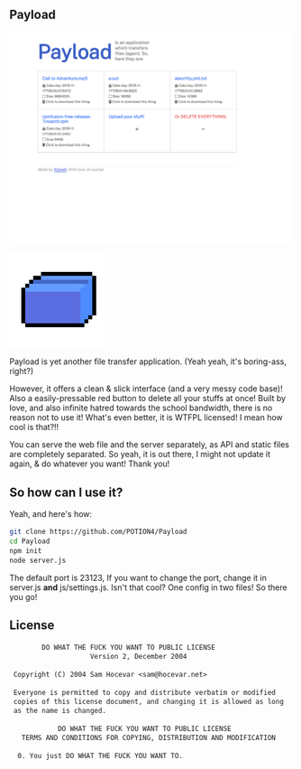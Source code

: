 ## Payload 

![Payload screenshot](static/screenshot.png)

![Payload logo](static/logo.png)

Payload is yet another file transfer application. (Yeah yeah, it's boring-ass, right?)

However, it offers a clean & slick interface (and a very messy code base)! Also a easily-pressable red button to delete all your stuffs at once! Built by love, and also infinite hatred towards the school bandwidth, there is no reason not to use it! What's even better, it is WTFPL licensed! I mean how cool is that?!! 

You can serve the web file and the server separately, as API and static files are completely separated. So yeah, it is out there, I might not update it again, & do whatever you want! Thank you!

## So how can I use it?

Yeah, and here's how: 

```sh
git clone https://github.com/POTION4/Payload
cd Payload
npm init
node server.js
```

The default port is 23123, If you want to change the port, change it in server.js **and** js/settings.js. Isn't that cool? One config in two files! So there you go!

## License

```
        DO WHAT THE FUCK YOU WANT TO PUBLIC LICENSE 
                    Version 2, December 2004 

 Copyright (C) 2004 Sam Hocevar <sam@hocevar.net> 

 Everyone is permitted to copy and distribute verbatim or modified 
 copies of this license document, and changing it is allowed as long 
 as the name is changed. 

            DO WHAT THE FUCK YOU WANT TO PUBLIC LICENSE 
   TERMS AND CONDITIONS FOR COPYING, DISTRIBUTION AND MODIFICATION 

  0. You just DO WHAT THE FUCK YOU WANT TO.
```
